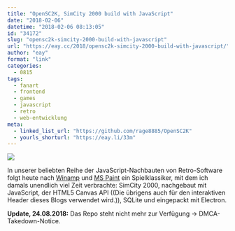 ```yaml
---
title: "OpenSC2K, SimCity 2000 build with JavaScript"
date: "2018-02-06"
datetime: "2018-02-06 08:13:05"
id: "34172"
slug: "opensc2k-simcity-2000-build-with-javascript"
url: "https://eay.cc/2018/opensc2k-simcity-2000-build-with-javascript/"
author: "eay"
format: "link"
categories:
  - 0815
tags:
  - fanart
  - frontend
  - games
  - javascript
  - retro
  - web-entwicklung
meta:
  - linked_list_url: "https://github.com/rage8885/OpenSC2K"
  - yourls_shorturl: "https://eay.li/33m"
---
```


![](https://eay.cc/uploads/2018/opensc2k.jpg)

In unserer beliebten Reihe der JavaScript-Nachbauten von Retro-Software folgt heute nach [Winamp](https://eay.cc/2017/winamp2-js/) und [MS Paint](https://eay.cc/2018/js-paint-microsoft-paint-build-with-javascript/) ein Spielklassiker, mit dem ich damals unendlich viel Zeit verbrachte: SimCity 2000, nachgebaut mit JavaScript, der HTML5 Canvas API ((Die übrigens auch für den interaktiven Header dieses Blogs verwendet wird.)), SQLite und eingepackt mit Electron.

**Update, 24.08.2018:** Das Repo steht nicht mehr zur Verfügung → DMCA-Takedown-Notice.
